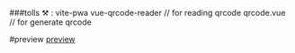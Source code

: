 ###tolls ⚒️ :
vite-pwa
vue-qrcode-reader // for reading qrcode
qrcode.vue // for generate qrcode

#preview
[preview](https://qrcode-sxq4.onrender.com/)
